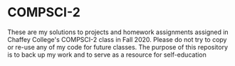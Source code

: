 # COMPSCI-2

These are my solutions to projects and homework assignments assigned in Chaffey College's COMPSCI-2 class in Fall 2020. Please do not try to copy or re-use any of my code for future classes. The purpose of this repository is to back up my work and to serve as a resource for self-education
